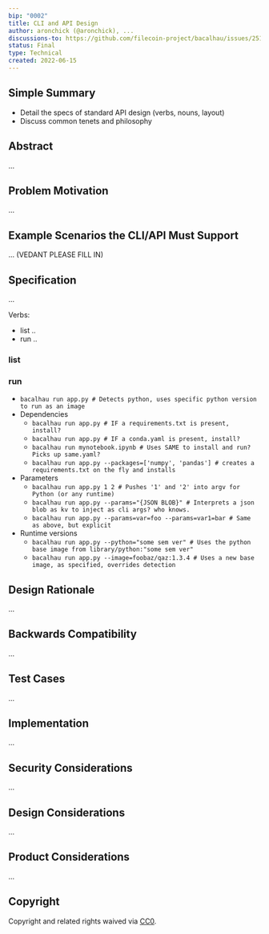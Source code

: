 ```yaml
---
bip: "0002"
title: CLI and API Design 
author: aronchick (@aronchick), ...
discussions-to: https://github.com/filecoin-project/bacalhau/issues/251
status: Final
type: Technical
created: 2022-06-15
---
```


## Simple Summary

* Detail the specs of standard API design (verbs, nouns, layout)
* Discuss common tenets and philosophy

## Abstract

...

## Problem Motivation

...

## Example Scenarios the CLI/API Must Support

... (VEDANT PLEASE FILL IN)

## Specification

...

Verbs:

* list ..
* run ..

### list

### run

* `bacalhau run app.py # Detects python, uses specific python version to run as an image`
* Dependencies
  * `bacalhau run app.py # IF a requirements.txt is present, install?`
  * `bacalhau run app.py # IF a conda.yaml is present, install?`
  * `bacalhau run mynotebook.ipynb # Uses SAME to install and run? Picks up same.yaml?`
  * `bacalhau run app.py --packages=['numpy', 'pandas'] # creates a requirements.txt on the fly and installs`
* Parameters
  * `bacalhau run app.py 1 2 # Pushes '1' and '2' into argv for Python (or any runtime)`
  * `bacalhau run app.py --params="{JSON BLOB}" # Interprets a json blob as kv to inject as cli args? who knows.`
  * `bacalhau run app.py --params=var=foo --params=var1=bar # Same as above, but explicit`
* Runtime versions
  * `bacalhau run app.py --python="some sem ver" # Uses the python base image from library/python:"some sem ver"`
  * `bacalhau run app.py --image=foobaz/qaz:1.3.4 # Uses a new base image, as specified, overrides detection`

## Design Rationale

...

## Backwards Compatibility

...

## Test Cases

...

## Implementation

...

## Security Considerations

...

## Design Considerations

...

## Product Considerations

...

## Copyright

Copyright and related rights waived via [CC0](https://creativecommons.org/publicdomain/zero/1.0/).